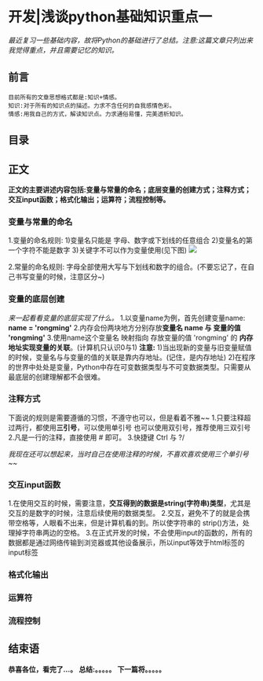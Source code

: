 # 开发|浅谈python基础知识重点一
*最近复习一些基础内容，故将Python的基础进行了总结。注意:这篇文章只列出来我觉得重点，并且需要记忆的知识。*

## 前言
    目前所有的文章思想格式都是:知识+情感。
    知识:对于所有的知识点的描述。力求不含任何的自我感情色彩。
    情感:用我自己的方式，解读知识点。力求通俗易懂，完美透析知识。

## 目录


## 正文
**正文的主要讲述内容包括:变量与常量的命名；底层变量的创建方式；注释方式；交互input函数；格式化输出；运算符；流程控制等。**

### 变量与常量的命名
1.变量的命名规则:
1)变量名只能是 字母、数字或下划线的任意组合
2)变量名的第一个字符不能是数字
3)关键字不可以作为变量使用(见下图)
![](http://pu3mwbwzj.bkt.clouddn.com/Python%E5%85%B3%E9%94%AE%E5%AD%97.png)

2.常量的命名规则:
字母全部使用大写与下划线和数字的组合。(不要忘记了，在自己书写变量的时候，注意区分~)

### 变量的底层创建
*来一起看看变量的底层实现了什么。*
1.以变量name为例，首先创建变量name: **name = 'rongming'**
2.内存会份两块地方分别存放**变量名 name 与 变量的值 'rongming'**
3.使用name这个变量名 映射指向 存放变量的值 'rongming' 的 **内存地址实现变量的关联**。(计算机只认识0与1)
**注意:**
1)当出现新的变量与旧变量赋值的时候，变量名与与变量的值的关联是靠内存地址。(记住，是内存地址)
2)在程序的世界中处处是变量，Python中存在可变数据类型与不可变数据类型。只需要从最底层的创建理解都不会很难。

### 注释方式
下面说的规则是需要遵循的习惯，不遵守也可以，但是看着不雅~~
1.只要注释超过两行，都使用**三引号**，可以使用单引号 也可以使用双引号，推荐使用三双引号
2.凡是一行的注释，直接使用 # 即可。
3.快捷键 Ctrl 与 ?/

*我现在还可以想起来，当时自己在使用注释的时候，不喜欢喜欢使用三个单引号~~*


### 交互input函数
1.在使用交互的时候，需要注意，**交互得到的数据是string(字符串)类型**，尤其是交互的是数字的时候，注意后续使用的数据类型。
2.交互，避免不了的就是会携带空格等，人眼看不出来，但是计算机看的到。所以使字符串的 strip()方法，处理掉字符串两边的空格。
3.在正式开发的时候，不会使用input的函数的，所有的数据都是通过网络传输到浏览器或其他设备展示，所以input等效于html标签的input标签


### 格式化输出



### 运算符



### 流程控制



## 结束语
 **恭喜各位，看完了...。**
**总结:。。。。。**
**下一篇将。。。。。**








